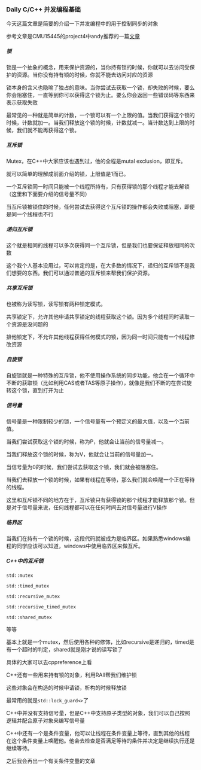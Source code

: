 ### Daily C/C++ 并发编程基础

今天这篇文章是简要的介绍一下并发编程中的用于控制同步的对象

参考文章是CMU15445的project4中andy推荐的一篇[文章](https://www.justsoftwaresolutions.co.uk/threading/locks-mutexes-semaphores.html)

##### 锁

锁是一个抽象的概念，用来保护资源的，当你持有锁的时候，你就可以去访问受保护的资源。当你没有持有锁的时候，你就不能去访问对应的资源

锁本身的含义也隐喻了独占的意味。当你尝试去获取一个锁，却失败的时候，要么你会阻塞住，一直等到你可以获得这个锁为止。要么你会返回一些错误码等东西来表示获取失败

最常见的一种就是简单的计数，一个锁可以有一个上限的值。当我们获得这个锁的时候，计数就加一。当我们释放这个锁的时候，计数就减一。当计数达到上限的时候，我们就不能再获得这个锁。

##### 互斥锁

Mutex，在C++中大家应该也遇到过，他的全程是mutal exclusion，即互斥。

就可以简单的理解成前面介绍的锁，上限值是1而已。

一个互斥锁同一时间只能被一个线程所持有，只有获得锁的那个线程才能去解锁（这里和下面要介绍的信号量不同）

当互斥锁被锁住的时候，任何尝试去获得这个互斥锁的操作都会失败或阻塞，即便是同一个线程也不行

##### 递归互斥锁

这个就是相同的线程可以多次获得同一个互斥锁，但是我们也要保证释放相同的次数

这个我个人基本没用过，可以肯定的是，在大多数的情况下，递归的互斥锁不是我们想要的东西。我们可以通过普通的互斥锁来帮我们保护资源。

##### 共享互斥锁

也被称为读写锁，读写锁有两种锁定模式。

共享锁定下，允许其他申请共享锁定的线程获取这个锁。因为多个线程同时读取一个资源是没问题的

排他锁定下，不允许其他线程获得任何模式的锁，因为同一时间只能有一个线程修改资源

##### 自旋锁

自旋锁就是一种特殊的互斥锁，他不使用操作系统的同步功能，他会在一个循环中不断的获取锁（比如利用CAS或者TAS等原子操作），就像是我们不断的在尝试旋转这个锁，直到打开为止

##### 信号量

信号量是一种限制较少的锁，一个信号量有一个预定义的最大值，以及一个当前值。

当我们尝试获取这个锁的时候，称为P，他就会让当前的信号量减一。

当我们释放这个锁的时候，称为V，他就会让当前的信号量加一。

当信号量为0的时候，我们尝试去获取这个锁，我们就会被阻塞住。

当我们去释放一个锁的时候，如果有线程在等待，那么我们就会唤醒一个正在等待的线程。

这里和互斥锁不同的地方在于，互斥锁只有获得锁的那个线程才能释放那个锁。但是对于信号量来说，任何线程都可以在任何时间去对信号量进行V操作

##### 临界区

当我们在持有一个锁的时候，这段代码就被成为是临界区。如果熟悉windows编程的同学应该可以知道，windows中使用临界区来做互斥。

##### C++中的互斥锁

`std::mutex`

`std::timed_mutex`

`std::recursive_mutex`

`std::recursive_timed_mutex`

`std::shared_mutex`

等等

基本上就是一个mutex，然后使用各种的修饰，比如recursive是递归的，timed是有一个超时的判定，shared就是刚才说的读写锁了

具体的大家可以去cppreference上看

C++还有一些用来持有锁的对象，利用RAII帮我们维护锁

这些对象会在构造的时候申请锁，析构的时候释放锁

最常用的就是`std::lock_guard<>`了

C++中并没有支持信号量，但是C++中支持原子类型的对象，我们可以自己按照逻辑并配合原子对象来编写信号量

C++中还有一个是条件变量，他可以让线程在条件变量上等待，直到其他的线程在这个条件变量上唤醒他。他会去检查是否满足等待的条件并决定是继续执行还是继续等待。

之后我会再出一个有关条件变量的文章